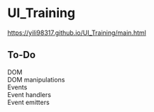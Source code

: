 # UI_Training
https://yili98317.github.io/UI_Training/main.html  


## To-Do
DOM  
DOM manipulations  
Events  
Event handlers  
Event emitters  